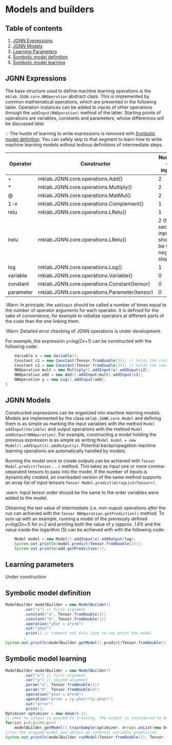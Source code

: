 # Models and builders

## Table of contents

1. [JGNN Expressions](#jgnn-expressions)
2. [JGNN Models](#jgnn-models)
3. [Learning Parameters](#learning-parameters)
4. [Symbolic model definition](#symbolic-model-definition)
5. [Symbolic model learning](#symbolic-model-learning)

## JGNN Expressions

The base structure used to define machine learning operations is the `mklab.JGGN.core.NNOperation` abstract class.
This is implemented by common mathematical operations, which are presented in the following table. Operation instances
can be added to inputs of other operations through the `addInput(NNOperation)` method of the latter. Starting points
of operations are variables, constants and parameters, whose differences will be discussed later.

:bulb: The hustle of learning to write expressions is removed with [Symbolic model definition](#symbolic-model-definition).
You can safely skip to that segment to learn how to write machine learning models without tedious definitions of intermediate steps.

|Operator| Constructor | Number of inputs  |
| --- | --- | --- |
| + | mklab.JGNN.core.operations.Add()      | 2 |
| * | mklab.JGNN.core.operations.Multiply() | 2 |
| @ | mklab.JGNN.core.operations.MatMul()   | 2 |
| 1-x | mklab.JGNN.core.operations.Complement()   | 1 |
| relu | mklab.JGNN.core.operations.LRelu() | 1 |
| lrelu | mklab.JGNN.core.operations.LRelu() | 2 (the second input should be the negative slope) |
| log | mklab.JGNN.core.operations.Log() | 1 |
| variable | mklab.JGNN.core.operations.Variable() | 0 |
| constant | mklab.JGNN.core.operations.Constant(tensor) | 0 |
| parameter | mklab.JGNN.core.operations.Parameter(tensor) | 0 |

:Warn: In principle, the `addInput` should be called a number of times equal to the number of operator arguments for each operator.
It is defined for the sake of convenience, for example to initialize operators at different parts of the code than the one linking them.

:Warn: Detailed error checking of JGNN operations is under development.

For example, the expression *y=log(2x+1)* can be constructed with the following code:

```java
	Variable x = new Variable();
	Constant c1 = new Constant(Tensor.fromDouble(1)); // holds the constant "1"
	Constant c2 = new Constant(Tensor.fromDouble(2)); // holds the constant "2"
	NNOperation mult = new Multiply().addInput(x).addInput(c2);
	NNOperation add = new Add().addInput(mult).addInput(c1);
	NNOperation y = new Log().addInput(add);
}
```

## JGNN Models

Constructed expressions can be organized into machine learning models. Models are implemented by the class `mklab.JGNN.core.Model`
and defining them is as simple as marking the input variables with the method `Model addInput(Variable)` and output operations
with the method `Model addOutput(NNOperation)`. For example, constructing a model holding the previous expression is as simple as writing
`Model model = new Model().addInput(x).addOutput(y)`. Potential backpropagation machine learning operations are automatically handled
by models.

Running the model once to create outputs can be achieved with `Tensor Model.predict(Tensor...)` method. This takes as input one or more
comma-separated tensors to pass into the model. 
If the number of inputs is dynamically created, an overloaded version of the same method supports an array list of input tensors
`Tensor Model.predict(ArrayList<Tensor>)`. 

:warn: Input tensor order should be the same to the order variables were added to the model.

Obtaining the last value of intermediate (i.e. non-ouput) operations *after* the run can achieved with the `Tensor NNOperation.getPrediction()` method. To sum up with an example, running a model of the previously defined *y=log(2x+1)* for *x=2* and printing both the value of *y* (approx. 1.61) and the value inside the logarithm (5) can be achieved with with the following code:

```java	
	Model model = new Model().addInput(x).addOutput(log);
	System.out.println(model.predict(Tensor.fromDouble(2)));
	System.out.println(add.getPrediction());
```

## Learning parameters

Under construction


## Symbolic model definition


```java
ModelBuilder modelBuilder = new ModelBuilder()
		.var("x") // first argument
		.constant("a", Tensor.fromDouble(2))
		.constant("b", Tensor.fromDouble(1))
		.operation("yhat = a*x+b")
		.out("yhat")
		.print() // comment out this line to not print the model
		;
System.out.println(modelBuilder.getModel().predict(Tensor.fromDouble(2)));
```

## Symbolic model learning

```java
ModelBuilder modelBuilder = new ModelBuilder()
		.var("x") // first argument
		.var("y") // second argument
		.param("a", Tensor.fromDouble(1))
		.param("b", Tensor.fromDouble(0))
		.operation("yhat = a*x+b")
		.operation("error = (y-yhat)*(y-yhat)")
		.out("error")
		.print();
Optimizer optimizer = new Adam(0.1);
// when no output is passed to training, the output is considered to be an error
for(int i=0;i<200;i++)
	modelBuilder.getModel().trainSample(optimizer, Arrays.asList(new DenseTensor(1,2,3,4,5), new DenseTensor(3, 5, 7, 9, 11)));
//run the wrapped model and obtain an internal variable prediction
System.out.println(modelBuilder.runModel(Tensor.fromDouble(2), Tensor.fromDouble(0)).get("yhat").getPrediction());
```